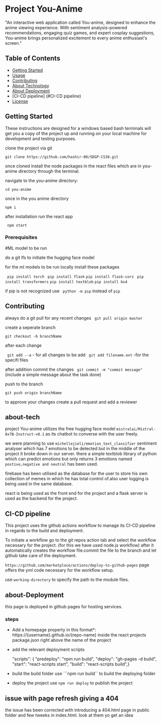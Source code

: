 # Project You-Anime

"An interactive web application called You-anime, designed to enhance the anime viewing experience. 
With sentiment analysis-powered recommendations, 
engaging quiz games, and expert cosplay suggestions, 
You-anime brings personalized excitement to every anime enthusiast's screen."

## Table of Contents

- [Getting Started](#getting-started)
- [Usage](#usage)
- [Contributing](#contributing)
- [About Technology](#about-tech)
- [About Deployment](#about-Deployment)
- [CI-CD pipeline] (#CI-CD pipeline)
- [License](#license)

## Getting Started

These instructions are designed for a windows based bash terminals will get you a copy of the project up and running on your local machine for development and testing purposes.

clone the project via git

```git clone https://github.com/hashir-00/SDGP-CS38.git```

once cloned install the node packages in the react files which are in you-anime directory through the terminal.

navigate to the you-anime directory:

```cd you-anime```

once in the you anime directory 

```npm i ```

after installation run the react app

``` npm start```

### Prerequisites

#ML model to be run

do a git lfs to initiate the hugging face model

for the ml models to be run locally install these packages

``` pip install torch```
``` pip install flask```
```pip install flask-cors```
``` pip install transformers```
```pip install textblob```
```pip install bs4```

if pip  is not recognized use 
``` python -m pip``` instead of ```pip```

## Contributing

always do a git pull for any recent changes 
``` git pull origin master```

create a seperate branch 

```git checkout -b branchName```

after each change 

``` git add --a``` - for all changes to be add
``` git add filename.ext``` -for the specifi files

after addition commit the changes
``` git commit -m "commit message"``` (include a simple message about the task done)

push to the branch 

```git push origin branchName``` 

to approve your changes create a pull request and add a reviewer 

## about-tech

project You-anime utilizes the free hugging face model ``mistralai/Mixtral-8x7B-Instruct-v0.1``
as its chatbot to converse with the user freely.

we were planning to use `michellejieli/emotion_text_classifier` sentiment analyser which has 7 emotions to be detected but in the middle of the project it broke down in our server.
there a simple textblob library of python which can predict emotions but only returns 3 emotions named `postive,negative and neutral` has been used.

firebase has been utilised as the database for the user to store his own collection of memes in which he has total control of.also user logging is being used in the same database.

react is being used as the front end for the project and a flask server is used as the backend for the project.

## CI-CD pipeline

This project uses the github actions workflow to manage its CI-CD pipeline in regards to the build and deployment.

To initiate a workflow go to the git repos action tab and select the workflow necessary for the project.
(for this we have used node.js workflow)
after it automatically creates the workflow file.commit the file to the branch and let github take care of the deployment.
 
 `https://github.com/marketplace/actions/deploy-to-github-pages` page offers the yml code necessary for the workflow setup.

 use `working-directory` to specify the path to the module files.

## about-Deployment

this page is deployed in github pages for  hosting services.

### steps
- Add a homepage property in this format*: https://{username}.github.io/{repo-name}
    inside the react projects package.json right above the name of the project
- add the relevant deployment scripts
    
    "scripts": {
    "predeploy": "npm run build",
    "deploy": "gh-pages -d build",
    "start": "react-scripts start",
    "build": "react-scripts build",} 
- build the build folder
    use ```npm run build`` to build the deploying folder
- deploy the project 
    use ```npm run deploy``` to publish the project

## issue with page refresh giving a 404 
the issue has been corrected with introducing a 404.html page in public folder and few tweeks in index.html. look at them yo get an idea


